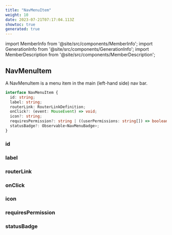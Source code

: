 ```yaml
---
title: "NavMenuItem"
weight: 10
date: 2023-07-21T07:17:04.113Z
showtoc: true
generated: true
---
```

<!-- This file was generated from the Vendure source. Do not modify. Instead, re-run the "docs:build" script -->
import MemberInfo from '@site/src/components/MemberInfo';
import GenerationInfo from '@site/src/components/GenerationInfo';
import MemberDescription from '@site/src/components/MemberDescription';


## NavMenuItem

<GenerationInfo sourceFile="packages/admin-ui/src/lib/core/src/providers/nav-builder/nav-builder-types.ts" sourceLine="36" packageName="@vendure/admin-ui" />

A NavMenuItem is a menu item in the main (left-hand side) nav
bar.

```ts title="Signature"
interface NavMenuItem {
  id: string;
  label: string;
  routerLink: RouterLinkDefinition;
  onClick?: (event: MouseEvent) => void;
  icon?: string;
  requiresPermission?: string | ((userPermissions: string[]) => boolean);
  statusBadge?: Observable<NavMenuBadge>;
}
```

<div className="members-wrapper">

### id

<MemberInfo kind="property" type="string"   />


### label

<MemberInfo kind="property" type="string"   />


### routerLink

<MemberInfo kind="property" type="RouterLinkDefinition"   />


### onClick

<MemberInfo kind="property" type="(event: MouseEvent) =&#62; void"   />


### icon

<MemberInfo kind="property" type="string"   />


### requiresPermission

<MemberInfo kind="property" type="string | ((userPermissions: string[]) =&#62; boolean)"   />


### statusBadge

<MemberInfo kind="property" type="Observable&#60;<a href='/docs/reference/admin-ui-api/nav-menu/navigation-types#navmenubadge'>NavMenuBadge</a>&#62;"   />




</div>
